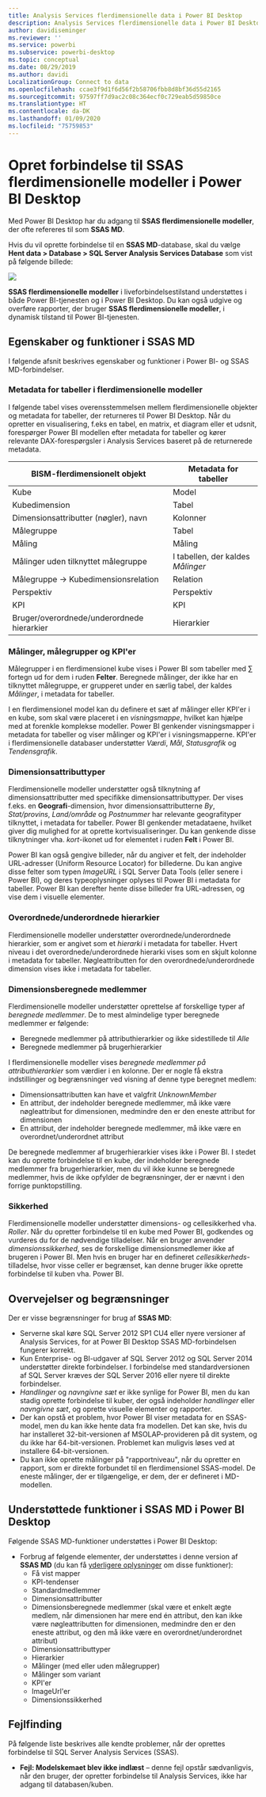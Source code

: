 ```yaml
---
title: Analysis Services flerdimensionelle data i Power BI Desktop
description: Analysis Services flerdimensionelle data i Power BI Desktop
author: davidiseminger
ms.reviewer: ''
ms.service: powerbi
ms.subservice: powerbi-desktop
ms.topic: conceptual
ms.date: 08/29/2019
ms.author: davidi
LocalizationGroup: Connect to data
ms.openlocfilehash: ccae3f9d1f6d56f2b58706fbb8d8bf36d55d2165
ms.sourcegitcommit: 97597ff7d9ac2c08c364ecf0c729eab5d59850ce
ms.translationtype: HT
ms.contentlocale: da-DK
ms.lasthandoff: 01/09/2020
ms.locfileid: "75759853"
---
```

# <a name="connect-to-ssas-multidimensional-models-in-power-bi-desktop"></a>Opret forbindelse til SSAS flerdimensionelle modeller i Power BI Desktop
Med Power BI Desktop har du adgang til **SSAS flerdimensionelle modeller**, der ofte refereres til som **SSAS MD**.

Hvis du vil oprette forbindelse til en **SSAS MD**-database, skal du vælge **Hent data &gt; Database &gt; SQL Server Analysis Services Database**  som vist på følgende billede:

![](media/desktop-ssas-multidimensional/ssas-multidimensional-2.png)

**SSAS flerdimensionelle modeller** i liveforbindelsestilstand understøttes i både Power BI-tjenesten og i Power BI Desktop. Du kan også udgive og overføre rapporter, der bruger **SSAS flerdimensionelle modeller**, i dynamisk tilstand til Power BI-tjenesten.

## <a name="capabilities-and-features-of-ssas-md"></a>Egenskaber og funktioner i SSAS MD
I følgende afsnit beskrives egenskaber og funktioner i Power BI- og SSAS MD-forbindelser.

### <a name="tabular-metadata-of-multidimensional-models"></a>Metadata for tabeller i flerdimensionelle modeller
I følgende tabel vises overensstemmelsen mellem flerdimensionelle objekter og metadata for tabeller, der returneres til Power BI Desktop. Når du opretter en visualisering, f.eks en tabel, en matrix, et diagram eller et udsnit, forespørger Power BI modellen efter metadata for tabeller og kører relevante DAX-forespørgsler i Analysis Services baseret på de returnerede metadata.

| BISM-flerdimensionelt objekt | Metadata for tabeller |
| --- | --- |
| Kube |Model |
| Kubedimension |Tabel |
| Dimensionsattributter (nøgler), navn |Kolonner |
| Målegruppe |Tabel |
| Måling |Måling |
| Målinger uden tilknyttet målegruppe |I tabellen, der kaldes *Målinger* |
| Målegruppe -> Kubedimensionsrelation |Relation |
| Perspektiv |Perspektiv |
| KPI |KPI |
| Bruger/overordnede/underordnede hierarkier |Hierarkier |

### <a name="measures-measure-groups-and-kpis"></a>Målinger, målegrupper og KPI'er
Målegrupper i en flerdimensionel kube vises i Power BI som tabeller med ∑ fortegn ud for dem i ruden **Felter**. Beregnede målinger, der ikke har en tilknyttet målegruppe, er grupperet under en særlig tabel, der kaldes *Målinger*, i metadata for tabeller.

I en flerdimensionel model kan du definere et sæt af målinger eller KPI'er i en kube, som skal være placeret i en *visningsmappe*, hvilket kan hjælpe med at forenkle komplekse modeller. Power BI genkender visningsmapper i metadata for tabeller og viser målinger og KPI'er i visningsmapperne. KPI'er i flerdimensionelle databaser understøtter *Værdi*, *Mål*, *Statusgrafik* og *Tendensgrafik*.

### <a name="dimension-attribute-type"></a>Dimensionsattributtyper
Flerdimensionelle modeller understøtter også tilknytning af dimensionsattributter med specifikke dimensionsattributtyper. Der vises f.eks. en **Geografi**-dimension, hvor dimensionsattributterne *By*, *Stat/provins*, *Land/område* og *Postnummer* har relevante geografityper tilknyttet, i metadata for tabeller. Power BI genkender metadataene, hvilket giver dig mulighed for at oprette kortvisualiseringer. Du kan genkende disse tilknytninger vha. *kort*-ikonet ud for elementet i ruden **Felt** i Power BI.

Power BI kan også gengive billeder, når du angiver et felt, der indeholder URL-adresser (Uniform Resource Locator) for billederne. Du kan angive disse felter som typen *ImageURL* i SQL Server Data Tools (eller senere i Power BI), og deres typeoplysninger oplyses til Power BI i metadata for tabeller. Power BI kan derefter hente disse billeder fra URL-adressen, og vise dem i visuelle elementer.

### <a name="parent-child-hierarchies"></a>Overordnede/underordnede hierarkier
Flerdimensionelle modeller understøtter overordnede/underordnede hierarkier, som er angivet som et *hierarki* i metadata for tabeller. Hvert niveau i det overordnede/underordnede hierarki vises som en skjult kolonne i metadata for tabeller. Nøgleattributten for den overordnede/underordnede dimension vises ikke i metadata for tabeller.

### <a name="dimension-calculated-members"></a>Dimensionsberegnede medlemmer
Flerdimensionelle modeller understøtter oprettelse af forskellige typer af *beregnede medlemmer*. De to mest almindelige typer beregnede medlemmer er følgende:

* Beregnede medlemmer på attributhierarkier og ikke sidestillede til *Alle*
* Beregnede medlemmer på brugerhierarkier

I flerdimensionelle modeller vises *beregnede medlemmer på attributhierarkier* som værdier i en kolonne. Der er nogle få ekstra indstillinger og begrænsninger ved visning af denne type beregnet medlem:

* Dimensionsattributten kan have et valgfrit *UnknownMember*
* En attribut, der indeholder beregnede medlemmer, må ikke være nøgleattribut for dimensionen, medmindre den er den eneste attribut for dimensionen
* En attribut, der indeholder beregnede medlemmer, må ikke være en overordnet/underordnet attribut

De beregnede medlemmer af brugerhierarkier vises ikke i Power BI. I stedet kan du oprette forbindelse til en kube, der indeholder beregnede medlemmer fra brugerhierarkier, men du vil ikke kunne se beregnede medlemmer, hvis de ikke opfylder de begrænsninger, der er nævnt i den forrige punktopstilling.

### <a name="security"></a>Sikkerhed
Flerdimensionelle modeller understøtter dimensions- og cellesikkerhed vha. *Roller*. Når du opretter forbindelse til en kube med Power BI, godkendes og vurderes du for de nødvendige tilladelser. Når en bruger anvender *dimensionssikkerhed*, ses de forskellige dimensionsmedlemer ikke af brugeren i Power BI. Men hvis en bruger har en defineret *cellesikkerheds*-tilladelse, hvor visse celler er begrænset, kan denne bruger ikke oprette forbindelse til kuben vha. Power BI.

## <a name="considerations-and-limitations"></a>Overvejelser og begrænsninger
Der er visse begrænsninger for brug af **SSAS MD**:

* Serverne skal køre SQL Server 2012 SP1 CU4 eller nyere versioner af Analysis Services, for at Power BI Desktop SSAS MD-forbindelsen fungerer korrekt.
* Kun Enterprise- og BI-udgaver af SQL Server 2012 og SQL Server 2014 understøtter direkte forbindelser. I forbindelse med standardversionen af SQL Server kræves der SQL Server 2016 eller nyere til direkte forbindelser.
* *Handlinger* og *navngivne sæt* er ikke synlige for Power BI, men du kan stadig oprette forbindelse til kuber, der også indeholder *handlinger* eller *navngivne sæt*, og oprette visuelle elementer og rapporter.
* Der kan opstå et problem, hvor Power BI viser metadata for en SSAS-model, men du kan ikke hente data fra modellen. Det kan ske, hvis du har installeret 32-bit-versionen af MSOLAP-provideren på dit system, og du ikke har 64-bit-versionen. Problemet kan muligvis løses ved at installere 64-bit-versionen.
* Du kan ikke oprette målinger på "rapportniveau", når du opretter en rapport, som er direkte forbundet til en flerdimensionel SSAS-model. De eneste målinger, der er tilgængelige, er dem, der er defineret i MD-modellen.

## <a name="supported-features-of-ssas-md-in-power-bi-desktop"></a>Understøttede funktioner i SSAS MD i Power BI Desktop
Følgende SSAS MD-funktioner understøttes i Power BI Desktop:

* Forbrug af følgende elementer, der understøttes i denne version af **SSAS MD** (du kan få [yderligere oplysninger](https://docs.microsoft.com/sql/analysis-services/multidimensional-models/understanding-power-view-for-multidimensional-models?view=sql-server-2014) om disse funktioner):
  * Få vist mapper
  * KPI-tendenser
  * Standardmedlemmer
  * Dimensionsattributter
  * Dimensionsberegnede medlemmer (skal være et enkelt ægte medlem, når dimensionen har mere end én attribut, den kan ikke være nøgleattributten for dimensionen, medmindre den er den eneste attribut, og den må ikke være en overordnet/underordnet attribut)
  * Dimensionsattributtyper
  * Hierarkier
  * Målinger (med eller uden målegrupper)
  * Målinger som variant
  * KPI'er
  * ImageUrl'er
  * Dimensionssikkerhed

## <a name="troubleshooting"></a>Fejlfinding 
På følgende liste beskrives alle kendte problemer, når der oprettes forbindelse til SQL Server Analysis Services (SSAS). 

* **Fejl: Modelskemaet blev ikke indlæst** – denne fejl opstår sædvanligvis, når den bruger, der opretter forbindelse til Analysis Services, ikke har adgang til databasen/kuben.
